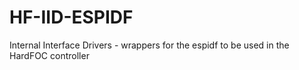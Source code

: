 # HF-IID-ESPIDF
Internal Interface Drivers - wrappers for the espidf to be used in the HardFOC controller
